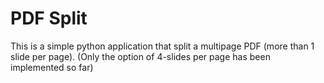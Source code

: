 # PDF Split

This is a simple python application that split a multipage PDF (more than 1 slide per page). 
(Only the option of 4-slides per page has been implemented so far)